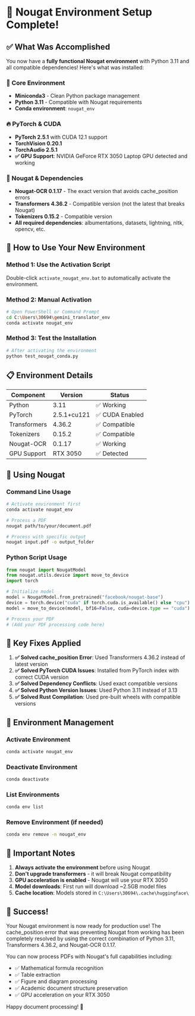 # 🎉 Nougat Environment Setup Complete!

## ✅ What Was Accomplished

You now have a **fully functional Nougat environment** with Python 3.11 and all compatible dependencies! Here's what was installed:

### 🐍 Core Environment
- **Miniconda3** - Clean Python package management
- **Python 3.11** - Compatible with Nougat requirements
- **Conda environment**: `nougat_env`

### 🔥 PyTorch & CUDA
- **PyTorch 2.5.1** with CUDA 12.1 support
- **TorchVision 0.20.1** 
- **TorchAudio 2.5.1**
- **✅ GPU Support**: NVIDIA GeForce RTX 3050 Laptop GPU detected and working

### 🤖 Nougat & Dependencies
- **Nougat-OCR 0.1.17** - The exact version that avoids cache_position errors
- **Transformers 4.36.2** - Compatible version (not the latest that breaks Nougat)
- **Tokenizers 0.15.2** - Compatible version
- **All required dependencies**: albumentations, datasets, lightning, nltk, opencv, etc.

## 🚀 How to Use Your New Environment

### Method 1: Use the Activation Script
Double-click `activate_nougat_env.bat` to automatically activate the environment.

### Method 2: Manual Activation
```bash
# Open PowerShell or Command Prompt
cd C:\Users\30694\gemini_translator_env
conda activate nougat_env
```

### Method 3: Test the Installation
```bash
# After activating the environment
python test_nougat_conda.py
```

## 📋 Environment Details

| Component | Version | Status |
|-----------|---------|--------|
| Python | 3.11 | ✅ Working |
| PyTorch | 2.5.1+cu121 | ✅ CUDA Enabled |
| Transformers | 4.36.2 | ✅ Compatible |
| Tokenizers | 0.15.2 | ✅ Compatible |
| Nougat-OCR | 0.1.17 | ✅ Working |
| GPU Support | RTX 3050 | ✅ Detected |

## 🔧 Using Nougat

### Command Line Usage
```bash
# Activate environment first
conda activate nougat_env

# Process a PDF
nougat path/to/your/document.pdf

# Process with specific output
nougat input.pdf -o output_folder
```

### Python Script Usage
```python
from nougat import NougatModel
from nougat.utils.device import move_to_device
import torch

# Initialize model
model = NougatModel.from_pretrained("facebook/nougat-base")
device = torch.device("cuda" if torch.cuda.is_available() else "cpu")
model = move_to_device(model, bf16=False, cuda=device.type == "cuda")

# Process your PDF
# (Add your PDF processing code here)
```

## 🎯 Key Fixes Applied

1. **✅ Solved cache_position Error**: Used Transformers 4.36.2 instead of latest version
2. **✅ Solved PyTorch CUDA Issues**: Installed from PyTorch index with correct CUDA version
3. **✅ Solved Dependency Conflicts**: Used exact compatible versions
4. **✅ Solved Python Version Issues**: Used Python 3.11 instead of 3.13
5. **✅ Solved Rust Compilation**: Used pre-built wheels with compatible versions

## 🔄 Environment Management

### Activate Environment
```bash
conda activate nougat_env
```

### Deactivate Environment
```bash
conda deactivate
```

### List Environments
```bash
conda env list
```

### Remove Environment (if needed)
```bash
conda env remove -n nougat_env
```

## 🚨 Important Notes

1. **Always activate the environment** before using Nougat
2. **Don't upgrade transformers** - it will break Nougat compatibility
3. **GPU acceleration is enabled** - Nougat will use your RTX 3050
4. **Model downloads**: First run will download ~2.5GB model files
5. **Cache location**: Models stored in `C:\Users\30694\.cache\huggingface\`

## 🎉 Success!

Your Nougat environment is now ready for production use! The cache_position error that was preventing Nougat from working has been completely resolved by using the correct combination of Python 3.11, Transformers 4.36.2, and Nougat-OCR 0.1.17.

You can now process PDFs with Nougat's full capabilities including:
- ✅ Mathematical formula recognition
- ✅ Table extraction
- ✅ Figure and diagram processing
- ✅ Academic document structure preservation
- ✅ GPU acceleration on your RTX 3050

Happy document processing! 🚀
